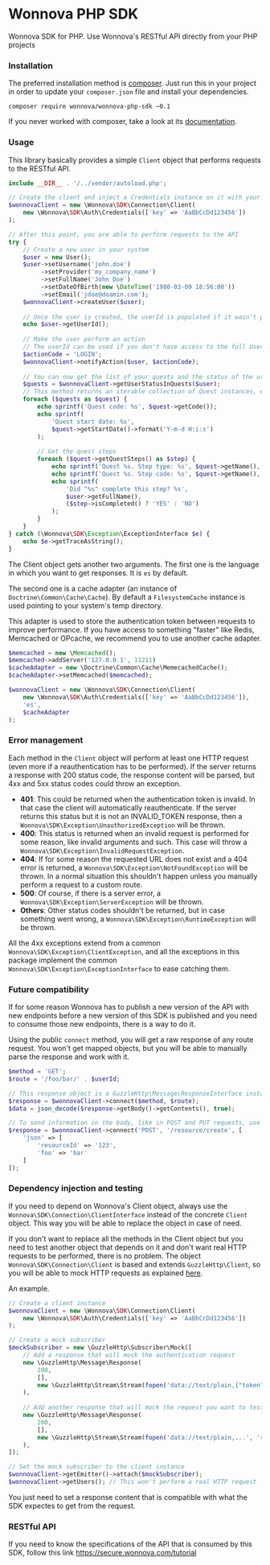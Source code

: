 # Wonnova PHP SDK

Wonnova SDK for PHP. Use Wonnova's RESTful API directly from your PHP projects

### Installation

The preferred installation method is [composer](https://getcomposer.com). Just run this in your project in order to update your `composer.json` file and install your dependencies.

    composer require wonnova/wonnova-php-sdk ~0.1
    
If you never worked with composer, take a look at its [documentation](https://getcomposer.org/doc/).

### Usage

This library basically provides a simple `Client` object that performs requests to the RESTful API.

```php
include __DIR__ . '/../vendor/autoload.php';

// Create the client and inject a Credentials instance on it with your private key
$wonnovaClient = new \Wonnova\SDK\Connection\Client(
    new \Wonnova\SDK\Auth\Credentials(['key' => 'AaBbCcDd123456'])
);

// After this point, you are able to perform requests to the API
try {
    // Create a new user in your system
    $user = new User();
    $user->setUsername('john.doe')
         ->setProvider('my_company_name')
         ->setFullName('John Doe')
         ->setDateOfBirth(new \DateTime('1980-03-09 18:56:00'))
         ->setEmail('jdoe@doamin.com');
    $wonnovaClient->createUser($user);
    
    // Once the user is created, the userId is populated if it wasn't previously set.
    echo $user->getUserId();
    
    // Make the user perform an action
    // The userId can be used if you don't have access to the full User object
    $actionCode = 'LOGIN';
    $wonnovaClient->notifyAction($user, $actionCode);
    
    // You can now get the list of your quests and the status of the user in each one of them
    $quests = $wonnovaClient->getUserStatusInQuests($user);
    // This method returns an iterable collection of Quest instances, each one of them with the list of QuestSteps
    foreach ($quests as $quest) {
        echo sprintf('Quest code: %s', $quest->getCode());
        echo sprintf(
            'Quest start date: %s',
            $quest->getStartDate()->format('Y-m-d H:i:s')
        );
        
        // Get the quest steps
        foreach ($quest->getQuestSteps() as $step) {
            echo sprintf('Quest %s. Step type: %s', $quest->getName(), $step->getType());
            echo sprintf('Quest %s. Step code: %s', $quest->getName(), $step->getCode());
            echo sprintf(
                'Did "%s" complete this step? %s',
                $user->getFullName(),
                ($step->isCompleted() ? 'YES' : 'NO')
            );
        }
    }
} catch (\Wonnova\SDK\Exception\ExceptionInterface $e) {
    echo $e->getTraceAsString();
}
```

The Client object gets another two arguments. The first one is the language in which you want to get responses. It is `es` by default.

The second one is a cache adapter (an instance of `Doctrine\Common\Cache\Cache`). By default a `FilesystemCache` instance is used pointing to your system's temp directory.

This adapter is used to store the authentication token between requests to improve performance. If you have access to something "faster" like Redis, Memcached or OPcache, we recommend you to use another cache adapter.

```php
$memcached = new \Memcached();
$memcached->addServer('127.0.0.1', 11211)
$cacheAdapter = new \Doctrine\Common\Cache\MemecachedCache();
$cacheAdapter->setMemcached($memcached);

$wonnovaClient = new \Wonnova\SDK\Connection\Client(
    new \Wonnova\SDK\Auth\Credentials(['key' => 'AaBbCcDd123456']),
    'es',
    $cacheAdapter
);
```

### Error management

Each method in the `Client` object will perform at least one HTTP request (even more if a reauthentication has to be performed). If the server returns a response with 200 status code, the response content will be parsed, but 4xx and 5xx status codes could throw an exception.

* **401**: This could be returned when the authentication token is invalid. In that case the client will automatically reauthenticate. If the server returns this status but it is not an INVALID_TOKEN response, then a `Wonnova\SDK\Exception\UnauthorizedException` will be thrown.
* **400**: This status is returned when an invalid request is performed for some reason, like invalid arguments and such. This case will throw a `Wonnova\SDK\Exception\InvalidRequestException`.
* **404**: If for some reason the requested URL does not exist and a 404 error is returned, a `Wonnova\SDK\Exception\NotFoundException` will be thrown. In a normal situation this shouldn't happen unless you manually perform a request to a custom route.
* **500**: Of course, if there is a server error, a `Wonnova\SDK\Exception\ServerException` will be thrown.
* **Others**: Other status codes shouldn't be returned, but in case something went wrong, a `Wonnova\SDK\Exception\RuntimeException` will be thrown.

All the 4xx exceptions extend from a common `Wonnova\SDK\Exception\ClientException`, and all the exceptions in this package implement the common `Wonnova\SDK\Exception\ExceptionInterface` to ease catching them.

### Future compatibility

If for some reason Wonnova has to publish a new version of the API with new endpoints before a new version of this SDK is published and you need to consume those new endpoints, there is a way to do it.

Using the public `connect` method, you will get a raw response of any route request. You won't get mapped objects, but you will be able to manually parse the response and work with it.

```php
$method = 'GET';
$route = '/foo/bar/' . $userId;

// This response object is a GuzzleHttp\Message\ResponseInterface instance
$response = $wonnovaClient->connect($method, $route);
$data = json_decode($response->getBody()->getContents(), true);

// To send information in the body, like in POST and PUT requests, use the third argument like this
$response = $wonnovaClient->connect('POST', '/resource/create', [
    'json' => [
        'resourceId' => '123',
        'foo' => 'bar'
    ]
]);
```

### Dependency injection and testing

If you need to depend on Wonnova's Client object, always use the `Wonnova\SDK\Connection\ClientInterface` instead of the concrete `Client` object. This way you will be able to replace the object in case of need.

If you don't want to replace all the methods in the Client object but you need to test another object that depends on it and don't want real HTTP requests to be performed, there is no problem. The object `Wonnova\SDK\Connection\Client` is based and extends `GuzzleHttp\Client`, so you will be able to mock HTTP requests as explained [here](http://guzzle.readthedocs.org/en/latest/testing.html).

An example.

```php
// Create a client instance
$wonnovaClient = new \Wonnova\SDK\Connection\Client(
    new \Wonnova\SDK\Auth\Credentials(['key' => 'AaBbCcDd123456'])
);

// Create a mock subscriber
$mockSubscriber = new \GuzzleHttp\Subscriber\Mock([
    // Add a response that will mock the authentication request
    new \GuzzleHttp\Message\Response(
        200,
        [],
        new \GuzzleHttp\Stream\Stream(fopen('data://text/plain,{"token": "foobar"}', 'r'))
    ),
    
    // Add another response that will mock the request you want to test
    new \GuzzleHttp\Message\Response(
        200,
        [],
        new \GuzzleHttp\Stream\Stream(fopen('data://text/plain,...', 'r'))
    ),
]);

// Set the mock subscriber to the client instance
$wonnovaClient->getEmitter()->attach($mockSubscriber);
$wonnovaClient->getUsers(); // This won't perform a real HTTP request
```

You just need to set a response content that is compatible with what the SDK expectes to get from the request.

### RESTful API

If you need to know the specifications of the API that is consumed by this SDK, follow this link https://secure.wonnova.com/tutorial
